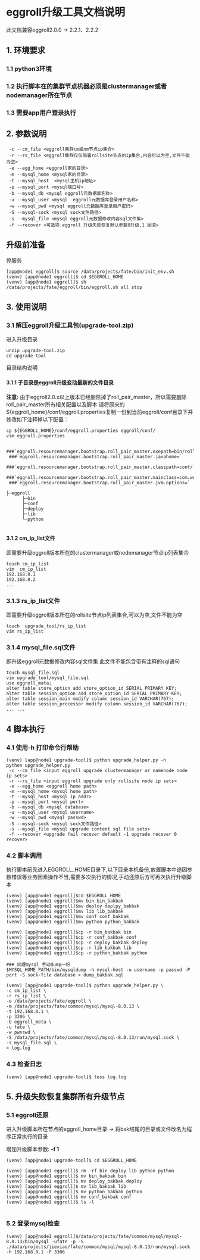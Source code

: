 
# eggroll升级工具文档说明
此文档兼容eggroll2.0.0 -> 2.2.1、2.2.2

## 1. 环境要求
### 1.1 python3环境
### 1.2 执行脚本在的集群节点机器必须是clustermanager或者nodemanager所在节点
### 1.3 需要app用户登录执行

## 2. 参数说明
```
 -c --cm_file <eggroll集群cm或nm节点ip集合>
 -r --rs_file <eggroll集群仅仅部署rollsite节点的ip集合,内容可以为空,文件不能为空>
 -e --egg_home <eggroll家的目录>
 -m --mysql_home <mysql家的目录>
 -t --mysql_host  <mysql主机ip地址>
 -p --mysql_port <mysql端口号>
 -b --mysql_db <mysql eggroll元数据库名称>
 -u --mysql_user <mysql  eggroll元数据库登录用户名称>
 -w --mysql_pwd <mysql eggroll元数据库登录用户密码>
 -S --mysql-sock <mysql sock文件路径>
 -s --mysql_file <mysql eggroll元数据修改内容sql文件集>
 -f --recover <可选项.eggroll 升级失败恢复默认参数0升级,1 回滚>
```

## 升级前准备
停服务
```
[app@node1 eggroll]$ source /data/projects/fate/bin/init_env.sh
(venv) [app@node1 eggroll]$ cd $EGGROLL_HOME
(venv) [app@node1 eggroll]$ sh /data/projects/fate/eggroll/bin/eggroll.sh all stop

```

## 3. 使用说明

### 3.1 解压eggroll升级工具包(upgrade-tool.zip)

进入升级目录

```
unzip upgrade-tool.zip
cd upgrade-tool
```

目录结构说明

#### 3.1.1 子目录是eggroll升级变动最新的文件目录

**注意:**
由于eggroll2.0.x以上版本已经删除掉了roll_pair_master，所以需要删除roll_pair_master所有相关配置以及脚本
请将原来的${eggroll_home}/conf/eggroll.properties复制一份到当前eggroll/conf目录下并修改如下注释掉以下配置：

```
cp ${EGGROLL_HOME}/conf/eggroll.properties eggroll/conf/
vim eggroll.properties

 ###`eggroll.resourcemanager.bootstrap.roll_pair_master.exepath=bin/roll_pair/roll_pair_master_bootstrap.sh`
 ###`eggroll.resourcemanager.bootstrap.roll_pair_master.javahome=`
 ###`eggroll.resourcemanager.bootstrap.roll_pair_master.classpath=conf/:lib/*`
 ###`eggroll.resourcemanager.bootstrap.roll_pair_master.mainclass=com.webank.eggroll.rollpair.RollPairMasterBootstrap`
 ###`eggroll.resourcemanager.bootstrap.roll_pair_master.jvm.options=`
```

```
├─eggroll
      ├─bin 
      ├─conf 
      ├─deploy 
      ├─lib  
      └─python 
   
```

#### 3.1.2 cm_ip_list文件
即需要升级eggroll版本所在的clustermanager或nodemanager节点ip列表集合

```
touch cm_ip_list
vim  cm_ip_list
192.168.0.1
192.168.0.2
...
```

### 3.1.3 rs_ip_list文件
即需要升级eggroll版本所在的rollsite节点ip列表集合,可以为空,文件不能为空

```
touch  upgrade_tool/rs_ip_list
vim rs_ip_list

```

### 3.1.4 mysql_file.sql文件

即升级eggroll元数据修改内容sql文件集
此文件不能包含带有注释的sql语句
```
touch mysql_file.sql
vim upgrade_tool/mysql_file.sql
use eggroll_mata;
alter table store_option add store_option_id SERIAL PRIMARY KEY;
alter table session_option add store_option_id SERIAL PRIMARY KEY;
alter table session_main modify column session_id VARCHAR(767);
alter table session_processor modify column session_id VARCHAR(767);
... ...
```

## 4 脚本执行

### 4.1 使用-h 打印命令行帮助

```
(venv) [app@node1 upgrade-tool]$ python upgrade_helper.py -h
python upgrade_helper.py 
 -c --cm_file <input eggroll upgrade clustermanager or namenode node ip sets>
 -r --rs_file <input eggroll upgrade only rollsite node ip sets>
 -e --egg_home <eggroll home path>
 -m --mysql_home <mysql home path>
 -t --mysql_host <mysql ip addr>
 -p --mysql_port <mysql port>
 -b --mysql_db <mysql database>
 -u --mysql_user <mysql username>
 -w --mysql_pwd <mysql passwd>
 -S --mysql-sock <mysql sock文件路径>
 -s --mysql_file <mysql upgrade content sql file sets>
 -f --recover <upgrade fail recover default -1 upgrade recover 0 recover>
```

### 4.2 脚本调用

执行脚本前先进入EGGROLL_HOME目录下,以下目录本机备份,放置脚本中途因参数错误等业务因素操作不当,需要多次执行的情况,手动还原后方可再次执行升级脚本
```
(venv) [app@node1 eggroll]$cd $EGGROLL_HOME
(venv) [app@node1 eggroll]$mv bin bin_bakbak
(venv) [app@node1 eggroll]$mv deploy deplpy_bakbak
(venv) [app@node1 eggroll]$mv lib lib_bakbak
(venv) [app@node1 eggroll]$mv conf conf_bakbak
(venv) [app@node1 eggroll]$mv python python_bakbak

(venv) [app@node1 eggroll]$cp -r bin_bakbak bin
(venv) [app@node1 eggroll]$cp -r conf_bakbak conf
(venv) [app@node1 eggroll]$cp -r deploy_bakbak deploy
(venv) [app@node1 eggroll]$cp -r lib_bakbak lib
(venv) [app@node1 eggroll]$cp -r python_bakbak python

### 同理mysql 手动dump一份
$MYSQL_HOME_PATH/bin/mysqldump -h mysql-host -u username -p passwd -P port -S sock-file database > dump_bakbak.sql

```

```
(venv) [app@node1 upgrade-tool]$ python upgrade_helper.py \
-c cm_ip_list \
-r rs_ip_list \
-e /data/projects/fate/eggroll \
-m /data/projects/fate/common/mysql/mysql-8.0.13 \
-t 192.168.0.1 \
-p 3306 \
-b eggroll_meta \
-u fate \
-w pwsswd \
-S /data/projects/fate/common/mysql/mysql-8.0.13/run/mysql.sock \
-s mysql_file.sql \
> log.log

```

### 4.3 检查日志

```
(venv) [app@node1 upgrade-tool]$ less log.log
```

## 5. 升级失败恢复集群所有升级节点

### 5.1 eggroll还原

进入升级脚本所在节点的eggroll_home目录 -> 将bak结尾的目录或文件改名为程序正常执行的目录

增加升级脚本参数: **-f 1**
```
(venv) [app@node1 upgrade-tool]$ cd $EGGROLL_HOME

(venv) [app@node1 eggroll]$ rm -rf bin deploy lib python python
(venv) [app@node1 eggroll]$ mv bin_bakbak bin
(venv) [app@node1 eggroll]$ mv deploy_bakbak deploy
(venv) [app@node1 eggroll]$ mv lib_bakbak lib
(venv) [app@node1 eggroll]$ mv python_bakbak python
(venv) [app@node1 eggroll]$ mv conf_bakbak conf
(venv) [app@node1 eggroll]$ ls -l 


```

### 5.2 登录mysql检查
```
(venv) [app@node1 eggroll]$/data/projects/fate/common/mysql/mysql-8.0.13/bin/mysql -ufate -p -S ./data/projects/jiexiao/fate/common/mysql/mysql-8.0.13/run/mysql.sock -h 192.168.0.1 -P 3306

```



